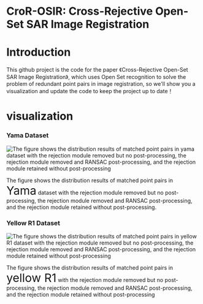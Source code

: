 # CroR-OSIR: Cross-Rejective Open-Set SAR Image Registration
# Introduction
This github project is the code for the paper 《Cross-Rejective Open-Set SAR Image Registration》, which uses Open Set recognition to solve the problem of redundant point pairs in image registration, so we'll show you a visualization and update the code to keep the project up to date！
# visualization
### Yama Dataset

![The figure shows the distribution results of matched point pairs in yama dataset with the rejection module removed but no post-processing, the rejection module removed and RANSAC post-processing, and the rejection module retained without post-processing](visualation/yama_reject_ablation.png)

The figure shows the distribution results of matched point pairs in <span style="font-size: 30px;">Yama</span> dataset with the rejection module removed but no post-processing, the rejection module removed and RANSAC post-processing, and the rejection module retained without post-processing.
### Yellow R1 Dataset

![The figure shows the distribution results of matched point pairs in yellow R1 dataset with the rejection module removed but no post-processing, the rejection module removed and RANSAC post-processing, and the rejection module retained without post-processing](visualation/yellowa_reject_ablation.png)

The figure shows the distribution results of matched point pairs in <span style="font-size: 30px;">yellow R1</span> with the rejection module removed but no post-processing, the rejection module removed and RANSAC post-processing, and the rejection module retained without post-processing
